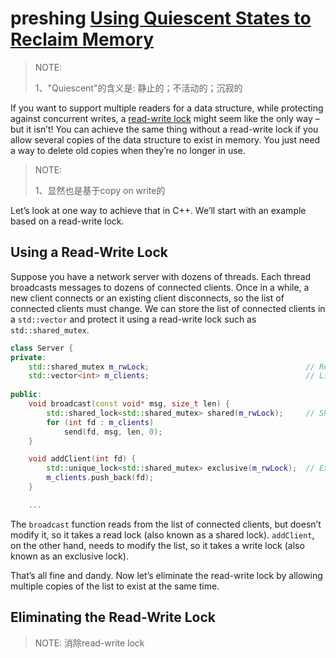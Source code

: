 # preshing [Using Quiescent States to Reclaim Memory](https://preshing.com/20160726/using-quiescent-states-to-reclaim-memory/)

> NOTE: 
>
> 1、"Quiescent"的含义是: 静止的；不活动的；沉寂的

If you want to support multiple readers for a data structure, while protecting against concurrent writes, a [read-write lock](https://en.wikipedia.org/wiki/Readers–writer_lock) might seem like the only way – but it isn’t! You can achieve the same thing without a read-write lock if you allow several copies of the data structure to exist in memory. You just need a way to delete old copies when they’re no longer in use.

> NOTE: 
>
> 1、显然也是基于copy on write的

Let’s look at one way to achieve that in C++. We’ll start with an example based on a read-write lock.

## Using a Read-Write Lock

Suppose you have a network server with dozens of threads. Each thread broadcasts messages to dozens of connected clients. Once in a while, a new client connects or an existing client disconnects, so the list of connected clients must change. We can store the list of connected clients in a `std::vector` and protect it using a read-write lock such as `std::shared_mutex`.

```c++
class Server {
private:
    std::shared_mutex m_rwLock;                                   // Read-write lock
    std::vector<int> m_clients;                                   // List of connected clients
    
public:
    void broadcast(const void* msg, size_t len) {
        std::shared_lock<std::shared_mutex> shared(m_rwLock);     // Shared lock
        for (int fd : m_clients)
            send(fd, msg, len, 0);
    }

    void addClient(int fd) {
        std::unique_lock<std::shared_mutex> exclusive(m_rwLock);  // Exclusive lock
        m_clients.push_back(fd);
    }

    ...
```

The `broadcast` function reads from the list of connected clients, but doesn’t modify it, so it takes a read lock (also known as a shared lock). `addClient`, on the other hand, needs to modify the list, so it takes a write lock (also known as an exclusive lock).

That’s all fine and dandy. Now let’s eliminate the read-write lock by allowing multiple copies of the list to exist at the same time.

## Eliminating the Read-Write Lock

> NOTE: 消除read-write lock